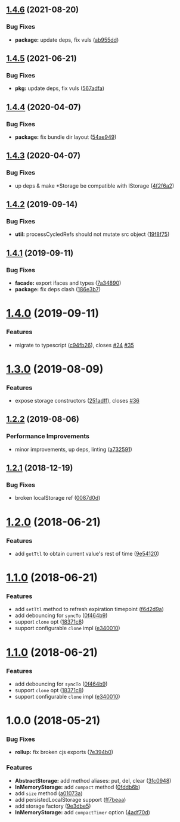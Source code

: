 ## [1.4.6](https://github.com/qiwi/primitive-storage/compare/v1.4.5...v1.4.6) (2021-08-20)


### Bug Fixes

* **package:** update deps, fix vuls ([ab955dd](https://github.com/qiwi/primitive-storage/commit/ab955dd879f2068fda2c9036918ea468d86b55b2))

## [1.4.5](https://github.com/qiwi/primitive-storage/compare/v1.4.4...v1.4.5) (2021-06-21)


### Bug Fixes

* **pkg:** update deps, fix vuls ([567adfa](https://github.com/qiwi/primitive-storage/commit/567adfa64b7d010bf078250df28096e205bb765d))

## [1.4.4](https://github.com/qiwi/primitive-storage/compare/v1.4.3...v1.4.4) (2020-04-07)


### Bug Fixes

* **package:** fix bundle dir layout ([54ae949](https://github.com/qiwi/primitive-storage/commit/54ae949e51b2fb02a648fbfc57a3cd9025b891e6))

## [1.4.3](https://github.com/qiwi/primitive-storage/compare/v1.4.2...v1.4.3) (2020-04-07)


### Bug Fixes

* up deps & make *Storage be compatible with IStorage ([4f2f6a2](https://github.com/qiwi/primitive-storage/commit/4f2f6a21eb7b9a70c72155de48b8f40cb4d2505d))

## [1.4.2](https://github.com/qiwi/primitive-storage/compare/v1.4.1...v1.4.2) (2019-09-14)


### Bug Fixes

* **util:** processCycledRefs should not mutate src object ([19f8f75](https://github.com/qiwi/primitive-storage/commit/19f8f75))

## [1.4.1](https://github.com/qiwi/primitive-storage/compare/v1.4.0...v1.4.1) (2019-09-11)


### Bug Fixes

* **facade:** export ifaces and types ([7a34890](https://github.com/qiwi/primitive-storage/commit/7a34890))
* **package:** fix deps clash ([186e3b7](https://github.com/qiwi/primitive-storage/commit/186e3b7))

# [1.4.0](https://github.com/qiwi/primitive-storage/compare/v1.3.0...v1.4.0) (2019-09-11)


### Features

* migrate to typescript ([c94fb26](https://github.com/qiwi/primitive-storage/commit/c94fb26)), closes [#24](https://github.com/qiwi/primitive-storage/issues/24) [#35](https://github.com/qiwi/primitive-storage/issues/35)

# [1.3.0](https://github.com/qiwi/primitive-storage/compare/v1.2.2...v1.3.0) (2019-08-09)


### Features

* expose storage constructors ([251adff](https://github.com/qiwi/primitive-storage/commit/251adff)), closes [#36](https://github.com/qiwi/primitive-storage/issues/36)

## [1.2.2](https://github.com/qiwi/primitive-storage/compare/v1.2.1...v1.2.2) (2019-08-06)


### Performance Improvements

* minor improvements, up deps, linting ([a732591](https://github.com/qiwi/primitive-storage/commit/a732591))

## [1.2.1](https://github.com/qiwi/primitive-storage/compare/v1.2.0...v1.2.1) (2018-12-19)


### Bug Fixes

* broken localStorage ref ([0087d0d](https://github.com/qiwi/primitive-storage/commit/0087d0d))

# [1.2.0](https://github.com/qiwi/primitive-storage/compare/v1.1.0...v1.2.0) (2018-06-21)


### Features

* add `getTtl` to obtain current value's rest of time ([9e54120](https://github.com/qiwi/primitive-storage/commit/9e54120))

# [1.1.0](https://github.com/qiwi/primitive-storage/compare/v1.0.0...v1.1.0) (2018-06-21)


### Features

* add `setTtl` method to refresh expiration timepoint ([f6d2d9a](https://github.com/qiwi/primitive-storage/commit/f6d2d9a))
* add debouncing for `syncTo` ([0f464b9](https://github.com/qiwi/primitive-storage/commit/0f464b9))
* support `clone` opt ([18371c8](https://github.com/qiwi/primitive-storage/commit/18371c8))
* support configurable `clone` impl ([e340010](https://github.com/qiwi/primitive-storage/commit/e340010))

# [1.1.0](https://github.com/qiwi/primitive-storage/compare/v1.0.0...v1.1.0) (2018-06-21)


### Features

* add debouncing for `syncTo` ([0f464b9](https://github.com/qiwi/primitive-storage/commit/0f464b9))
* support `clone` opt ([18371c8](https://github.com/qiwi/primitive-storage/commit/18371c8))
* support configurable `clone` impl ([e340010](https://github.com/qiwi/primitive-storage/commit/e340010))

<a name="1.0.0"></a>
# 1.0.0 (2018-05-21)


### Bug Fixes

* **rollup:** fix broken cjs exports ([7e394b0](https://github.com/antongolub/primitive-storage/commit/7e394b0))


### Features

* **AbstractStorage:** add method aliases: put, del, clear ([3fc0948](https://github.com/antongolub/primitive-storage/commit/3fc0948))
* **InMemoryStorage:** add `compact` method ([0fddb6b](https://github.com/antongolub/primitive-storage/commit/0fddb6b))
* add `size` method ([a01073a](https://github.com/antongolub/primitive-storage/commit/a01073a))
* add persistedLocalStorage support ([ff7beaa](https://github.com/antongolub/primitive-storage/commit/ff7beaa))
* add storage factory ([9e3dbe5](https://github.com/antongolub/primitive-storage/commit/9e3dbe5))
* **InMemoryStorage:** add `compactTimer` option ([4adf70d](https://github.com/antongolub/primitive-storage/commit/4adf70d))
